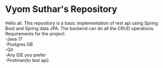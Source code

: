 # Vyom Suthar's Repository
Hello all. This repository is a basic implementation of rest api using Spring Boot and Spring data JPA.
The backend can do all the CRUD operations.
<br/>
Requirements for the project:
<br/>
-Java 17
<br/>
-Postgres DB
<br/>
-Git
<br/>
-Any IDE you prefer
<br/>
-Postman(to test api)
